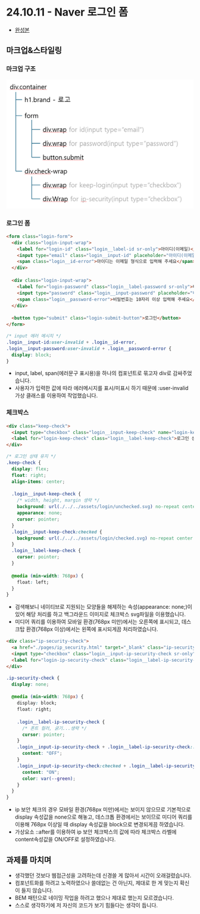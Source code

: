# 24.10.11 - Naver 로그인 폼

- [완성본](https://dev-jiyoung-oh.github.io/homework/login/login.html)

## 마크업&스타일링

### 마크업 구조

<img src="./images/login-markup-structure.png" alt="마크업 구조" width="600px">

### 로그인 폼

```html
<form class="login-form">
  <div class="login-input-wrap">
    <label for="login-id" class="login__label-id sr-only">아이디(이메일)</label>
    <input type="email" class="login__input-id" placeholder="아이디(이메일)" name="login-id" id="login-id" required />
    <span class="login__id-error">아이디는 이메일 형식으로 입력해 주세요</span>
  </div>

  <div class="login-input-wrap">
    <label for="login-password" class="login__label-password sr-only">비밀번호</label>
    <input type="password" class="login__input-password" placeholder="비밀번호" name="login-password" id="login-password" required minlength="10" />
    <span class="login__password-error">비밀번호는 10자리 이상 입력해 주세요</span>
  </div>

  <button type="submit" class="login-submit-button">로그인</button>
</form>
```

```css
/* input 에러 메시지 */
.login__input-id:user-invalid + .login__id-error,
.login__input-password:user-invalid + .login__password-error {
  display: block;
}
```

- input, label, span(에러문구 표시용)을 하나의 컴포넌트로 묶고자 div로 감싸주었습니다.
- 사용자가 입력한 값에 따라 에러메시지를 표시/미표시 하기 때문에 :user-invalid 가상 클래스를 이용하여 작업했습니다.

### 체크박스

```html
<div class="keep-check">
  <input type="checkbox" class="login__input-keep-check" name="login-keep-check" id="login-keep-check" />
  <label for="login-keep-check" class="login__label-keep-check">로그인 상태 유지</label>
</div>
```

```css
/* 로그인 상태 유지 */
.keep-check {
  display: flex;
  float: right;
  align-items: center;

  .login__input-keep-check {
    /* width, height, margin 생략 */
    background: url(./../../assets/login/unchecked.svg) no-repeat center / 100%;
    appearance: none;
    cursor: pointer;
  }
  .login__input-keep-check:checked {
    background: url(./../../assets/login/checked.svg) no-repeat center / 100%;
  }
  .login__label-keep-check {
    cursor: pointer;
  }

  @media (min-width: 768px) {
    float: left;
  }
}
```

- 검색해보니 네이티브로 지원되는 모양들을 해제하는 속성(appearance: none;)이 있어 해당 처리를 하고 백그라운드 이미지로 체크박스 svg파일을 이용했습니다.
- 미디어 쿼리를 이용하여 모바일 환경(768px 미만)에서는 오른쪽에 표시되고, 데스크탑 환경(768px 이상)에서는 왼쪽에 표시되게끔 처리하였습니다.

```html
<div class="ip-security-check">
  <a href="./pages/ip_security.html" target="_blank" class="ip-security-url" title="네이버 보안 로그인 설정 페이지로 이동">IP 보안</a>
  <input type="checkbox" class="login__input-ip-security-check sr-only" name="login-ip-security-check" id="login-ip-security-check" />
  <label for="login-ip-security-check" class="login__label-ip-security-check"></label>
</div>
```

```css
.ip-security-check {
  display: none;

  @media (min-width: 768px) {
    display: block;
    float: right;

    .login__label-ip-security-check {
      /* 폰트 컬러, 굵기...생략 */
      cursor: pointer;
    }
    .login__input-ip-security-check + .login__label-ip-security-check::after {
      content: "OFF";
    }
    .login__input-ip-security-check:checked + .login__label-ip-security-check::after {
      content: "ON";
      color: var(--green);
    }
  }
}
```

- ip 보안 체크의 경우 모바일 환경(768px 미만)에서는 보이지 않으므로 기본적으로 display 속성값을 none으로 해놓고, 데스크톱 환경에서는 보이므로 미디어 쿼리를 이용해 768px 이상일 때 display 속성값을 block으로 변경되게끔 하였습니다.
- 가상요소 ::after를 이용하여 ip 보안 체크박스의 값에 따라 체크박스 라벨에 content속성값을 ON/OFF로 설정하였습니다.

## 과제를 마치며

- 생각했던 것보다 웹접근성을 고려하는데 신경쓸 게 많아서 시간이 오래걸렸습니다.
- 컴포넌트화를 하려고 노력하였으나 쓸데없는 건 아닌지, 제대로 한 게 맞는지 확신이 들지 않습니다.
- BEM 패턴으로 네이밍 작업을 하려고 했으나 제대로 했는지 모르겠습니다.
- 스스로 생각하기에 저 자신의 코드가 보기 힘들다는 생각이 듭니다.
